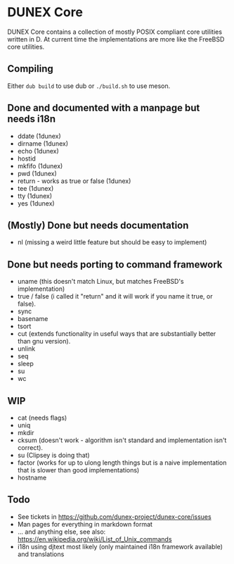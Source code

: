 # DUNEX Core
DUNEX Core contains a collection of mostly POSIX compliant core utilities written in D.
At current time the implementations are more like the FreeBSD core utilities.

## Compiling ##

Either `dub build` to use dub or `./build.sh` to use meson.

## Done and documented with a manpage but needs i18n ##

* ddate (1dunex)
* dirname (1dunex)
* echo (1dunex)
* hostid
* mkfifo (1dunex)
* pwd (1dunex)
* return - works as true or false (1dunex)
* tee (1dunex)
* tty (1dunex)
* yes (1dunex)

## (Mostly) Done but needs documentation ##

* nl (missing a weird little feature but should be easy to implement)

## Done but needs porting to command framework ##

* uname (this doesn't match Linux, but matches FreeBSD's implementation)
* true / false (i called it "return" and it will work if you name it true, or false).
* sync
* basename
* tsort
* cut (extends functionality in useful ways that are substantially better than gnu version).
* unlink
* seq
* sleep
* su
* wc

## WIP ##

* cat (needs flags)
* uniq
* mkdir
* cksum (doesn't work - algorithm isn't standard and implementation isn't correct).
* su (Clipsey is doing that)
* factor (works for up to ulong length things but is a naive implementation that is slower than good implementations)
* hostname


## Todo ##

* See tickets in https://github.com/dunex-project/dunex-core/issues
* Man pages for everything in markdown format
* ... and anything else, see also: https://en.wikipedia.org/wiki/List_of_Unix_commands
* i18n using djtext most likely (only maintained i18n framework available) and translations
